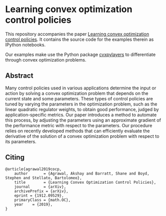 Learning convex optimization control policies
=============================================

This repository accompanies the paper [Learning convex optimization control policies](http://web.stanford.edu/~boyd/papers/pdf/learning_cocps.pdf). It contains the source code for the examples therein as IPython notebooks.

Our examples make use the Python package
[cvxpylayers](https://github.com/cvxgrp/cvxpylayers) to differentiate through
convex optimization problems.

## Abstract
Many control policies used in various applications determine the input or
action by solving a convex optimization problem that depends on the current
state and some parameters. These types of control policies are tuned by varying
the parameters in the optimization problem, such as the linear quadratic
regulator weights, to obtain good performance, judged by application-specific
metrics. Our paper introduces a method to automate this process, by adjusting
the parameters using an approximate gradient of the performance metric with
respect to the parameters. Our procedure relies on recently developed methods
that can efficiently evaluate the derivative of the solution of a convex
optimization problem with respect to its parameters.

## Citing
```
@article{agrawal2019cocp,
    author       = {Agrawal, Akshay and Barratt, Shane and Boyd, Stephen and Stellato, Bartolomeo},
    title        = {Learning Convex Optimization Control Policies},
    journal      = {arXiv},
    archivePrefix = {arXiv},
    eprint = {1912.09529},
    primaryClass = {math.OC},
    year    = {2019},
}
```
